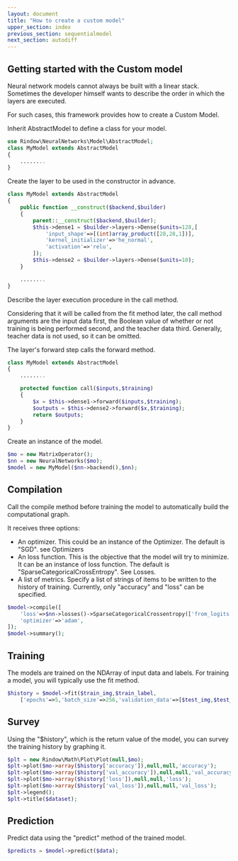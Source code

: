 ```yaml
---
layout: document
title: "How to create a custom model"
upper_section: index
previous_section: sequentialmodel
next_section: autodiff
---
```


Getting started with the Custom model
-----------------------------------------
Neural network models cannot always be built with a linear stack.
Sometimes the developer himself wants to describe the order in which the layers are executed.

For such cases, this framework provides how to create a Custom Model.

Inherit AbstractModel to define a class for your model.

```php
use Rindow\NeuralNetworks\Model\AbstractModel;
class MyModel extends AbstractModel
{
    ........
}
```

Create the layer to be used in the constructor in advance.

```php
class MyModel extends AbstractModel
{
    public function __construct($backend,$builder)
    {
        parent::__construct($backend,$builder);
        $this->dense1 = $builder->layers->Dense($units=128,[
            'input_shape'=>[(int)array_product([28,28,1])],
            'kernel_initializer'=>'he_normal',
            'activation'=>'relu',
        ]);
        $this->dense2 = $builder->layers->Dense($units=10);
    }

    ........
}
```

Describe the layer execution procedure in the call method.

Considering that it will be called from the fit method later, the call method arguments are the input data first, the Boolean value of whether or not training is being performed second, and the teacher data third. Generally, teacher data is not used, so it can be omitted.

The layer's forward step calls the forward method.

```php
class MyModel extends AbstractModel
{
    ........

    protected function call($inputs,$training)
    {
        $x = $this->dense1->forward($inputs,$training);
        $outputs = $this->dense2->forward($x,$training);
        return $outputs;
    }
}
```

Create an instance of the model.

```php
$mo = new MatrixOperator();
$nn = new NeuralNetworks($mo);
$model = new MyModel($nn->backend(),$nn);
```

Compilation
-----------
Call the compile method before training the model to automatically build the computational graph.

It receives three options:

- An optimizer. This could be an instance of the Optimizer. The default is "SGD". see Optimizers
- An loss function. This is the objective that the model will try to minimize. It can be an instance of loss function. The default is "SparseCategoricalCrossEntropy". See Losses.
- A list of metrics. Specify a list of strings of items to be written to the history of training. Currently, only "accuracy" and "loss" can be specified.

```php
$model->compile([
    'loss'=>$nn->losses()->SparseCategoricalCrossentropy(['from_logits'=>true]),
    'optimizer'=>'adam',
]);
$model->summary();
```

Training
--------
The models are trained on the NDArray of input data and labels. For training a model, you will typically use the fit method.

```php
$history = $model->fit($train_img,$train_label,
    ['epochs'=>5,'batch_size'=>256,'validation_data'=>[$test_img,$test_label]]);
```

Survey
------
Using the "$history", which is the return value of the model,
you can survey the training history by graphing it.

```php
$plt = new Rindow\Math\Plot\Plot(null,$mo);
$plt->plot($mo->array($history['accuracy']),null,null,'accuracy');
$plt->plot($mo->array($history['val_accuracy']),null,null,'val_accuracy');
$plt->plot($mo->array($history['loss']),null,null,'loss');
$plt->plot($mo->array($history['val_loss']),null,null,'val_loss');
$plt->legend();
$plt->title($dataset);
```

Prediction
----------
Predict data using the "predict" method of the trained model.

```php
$predicts = $model->predict($data);
```
